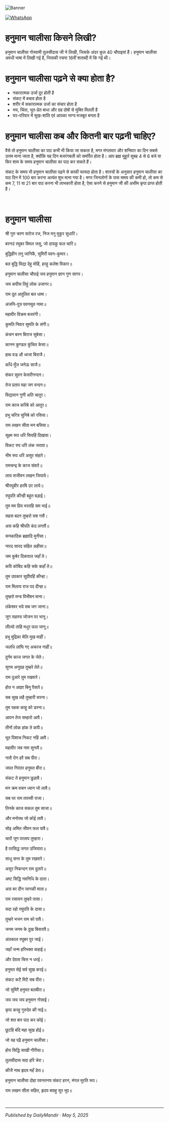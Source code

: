 <!-- Banner SVG -->
![Banner](https://raw.githubusercontent.com/anandwana001/content-repo/refs/heads/main/aarti/ganesh/ganesh_ji_aarti_banner.png)

<!-- Share & WhatsApp icons as SVG -->
<a href="https://api.whatsapp.com/send?text=Check%20out%20this%20article%20in%20the%20Hanuman%20Chalisa%20app%3A%20https%3A%2F%2Fwww.sattvikmitr.com%2Farticles%3FcontentUrl%3Dhttps%253A%252F%252Fraw.githubusercontent.com%252Fanandwana001%252Fcontent-repo%252Frefs%252Fheads%252Fmain%252Fchalisa%252Fhanuman%252Fhanuman_chalisa_english.md%26title%3DHanuman%2520Chalisa">
  <img src="https://raw.githubusercontent.com/anandwana001/content-repo/refs/heads/main/assets/ic_wtsapp_share_rounded.svg" alt="WhatsApp"/>
</a>

<br>

# हनुमान चालीसा किसने लिखी?

हनुमान चालीसा गोस्वामी तुलसीदास जी ने लिखी, जिसके अंदर कुल 40 चौपाइयां हैं। हनुमान चालीसा अवधी भाषा में लिखी गई है, जिसकी रचना 16वीं शताब्दी में कि गई थी।

# हनुमान चालीसा पढ़ने से क्या होता है?

- नकारात्मक उर्जा दूर होती है
- संकट में बचाव होता है
- शरीर में सकारात्मक उर्जा का संचार होता है
- भय, चिंता, भूत-प्रेत बाधा और ग्रह दोषों से मुक्ति मिलती है
- घर-परिवार में सुख-शांति एवं आपका भाग्य मजबूत बनता है


# हनुमान चालीसा कब और कितनी बार पढ़नी चाहिए?

वैसे तो हनुमान चालीसा का पाठ कभी भी किया जा सकता है, मगर मंगलवार और शनिवार का दिन सबसे उत्तम माना जाता है, क्योंकि यह दिन बजरंगबली को समर्पित होता है। आप ब्रह्म मुहूर्त सुबह 4 से 6 बजे या फिर शाम के समय हनुमान चालीसा का पाठ कर सकते हैं।

संकट के समय भी हनुमान चालीसा पढ़ने से काफी फायदा होता है। शास्त्रों के अनुसार हनुमान चालीसा का पाठ दिन में 100 बार करना अत्यंत शुभ माना गया है। मगर जिनलोगों के पास समय की कमी हो, तो कम से कम 7, 11 या 21 बार पाठ करना भी लाभकारी होता है, ऐसा करने से हनुमान जी की असीम कृपा प्राप्त होती है।


<br>

# हनुमान चालीसा




श्री गुरु चरण सरोज रज, निज मनु मुकुर सुधारि।

बरनउं रघुबर विमल जसु, जो दायकु फल चारि॥

बुद्धिहीन तनु जानिकै, सुमिरौं पवन-कुमार।

बल बुद्धि विद्या देहु मोहिं, हरहु कलेश विकार॥

हनुमान चालीसा चौपाई
जय हनुमान ज्ञान गुण सागर।

जय कपीस तिहुं लोक उजागर॥

राम दूत अतुलित बल धामा।

अंजनि-पुत्र पवनसुत नामा॥

महावीर विक्रम बजरंगी।

कुमति निवार सुमति के संगी॥

कंचन बरन बिराज सुबेसा।

कानन कुण्डल कुंचित केसा॥

हाथ वज्र औ ध्वजा बिराजै।

काँधे मूँज जनेऊ साजै॥

शंकर सुवन केसरीनन्दन।

तेज प्रताप महा जग वन्दन॥

विद्यावान गुणी अति चातुर।

राम काज करिबे को आतुर॥

प्रभु चरित्र सुनिबे को रसिया।

राम लखन सीता मन बसिया॥

सूक्ष्म रूप धरि सियहिं दिखावा।

विकट रुप धरि लंक जरावा॥

भीम रूप धरि असुर संहारे।

रामचन्द्र के काज संवारे॥

लाय सजीवन लखन जियाये।

श्रीरघुबीर हरषि उर लाये॥

रघुपति कीन्ही बहुत बड़ाई।

तुम मम प्रिय भरतहि सम भाई॥

सहस बदन तुम्हरो यश गावैं।

अस कहि श्रीपति कंठ लगावैं॥

सनकादिक ब्रह्मादि मुनीसा।

नारद सारद सहित अहीसा॥

जम कुबेर दिकपाल जहाँ ते।

कवि कोबिद कहि सके कहाँ ते॥

तुम उपकार सुग्रीवहिं कीन्हा।

राम मिलाय राज पद दीन्हा॥

तुम्हरो मन्त्र विभीषन माना।

लंकेश्वर भये सब जग जाना॥

जुग सहस्त्र जोजन पर भानू।

लील्यो ताहि मधुर फल जानू॥

प्रभु मुद्रिका मेलि मुख माहीं।

जलधि लांघि गए अचरज नाहीं॥

दुर्गम काज जगत के जेते।

सुगम अनुग्रह तुम्हरे तेते॥

राम दुआरे तुम रखवारे।

होत न आज्ञा बिनु पैसारे॥

सब सुख लहै तुम्हारी सरना।

तुम रक्षक काहू को डरना॥

आपन तेज सम्हारो आपै।

तीनों लोक हांक ते कांपै॥

भूत पिशाच निकट नहिं आवै।

महावीर जब नाम सुनावै॥

नासै रोग हरै सब पीरा।

जपत निरंतर हनुमत बीरा॥

संकट ते हनुमान छुड़ावै।

मन क्रम वचन ध्यान जो लावै॥

सब पर राम तपस्वी राजा।

तिनके काज सकल तुम साजा॥

और मनोरथ जो कोई लावै।

सोइ अमित जीवन फल पावै॥

चारों जुग परताप तुम्हारा।

है परसिद्ध जगत उजियारा॥

साधु सन्त के तुम रखवारे।

असुर निकन्दन राम दुलारे॥

अष्ट सिद्धि नवनिधि के दाता।

अस बर दीन जानकी माता॥

राम रसायन तुम्हरे पासा।

सदा रहो रघुपति के दासा॥

तुम्हरे भजन राम को पावै।

जनम जनम के दुख बिसरावै॥

अंतकाल रघुबर पुर जाई।

जहाँ जन्म हरिभक्त कहाई॥

और देवता चित्त न धरई।

हनुमत सेई सर्व सुख करई॥

संकट कटै मिटै सब पीरा।

जो सुमिरै हनुमत बलबीरा॥

जय जय जय हनुमान गोसाई।

कृपा करहु गुरुदेव की नाई॥

जो शत बार पाठ कर कोई।

छूटहि बंदि महा सुख होई॥

जो यह पढ़ै हनुमान चालीसा।

होय सिद्धि साखी गौरीसा॥

तुलसीदास सदा हरि चेरा।

कीजै नाथ हृदय महँ डेरा॥

हनुमान चालीसा दोहा
पवनतनय संकट हरन, मंगल मूरति रूप।

राम लखन सीता सहित, हृदय बसहु सुर भूप॥

<br>

---

*Published by DailyMandir · May 5, 2025*


